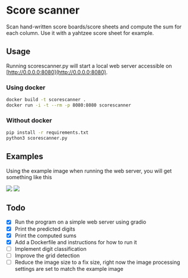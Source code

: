 # Score scanner

Scan hand-written score boards/score sheets and compute the sum for each column.
Use it with a yahtzee score sheet for example.

## Usage

Running scorescanner.py will start a local web server accessible on
[http://0.0.0.0:8080](http://0.0.0.0:8080).

### Using docker

```sh
docker build -t scorescanner .
docker run -i -t --rm -p 8080:8080 scorescanner
```

### Without docker

```sh
pip install -r requirements.txt
python3 scorescanner.py
```

## Examples

Using the example image when running the web server, you will get something like
this

![](https://user-images.githubusercontent.com/25964718/129025190-99be8e5b-b0d9-4826-8606-11c3c5d215cc.png)
![](https://user-images.githubusercontent.com/25964718/129025199-6ab9002c-32d2-41ae-9827-dc1c60295858.png)

## Todo

- [x] Run the program on a simple web server using gradio
- [x] Print the predicted digits
- [x] Print the computed sums
- [x] Add a Dockerfile and instructions for how to run it
- [ ] Implement digit classification
- [ ] Improve the grid detection
- [ ] Reduce the image size to a fix size, right now the image processing
  settings are set to match the example image
